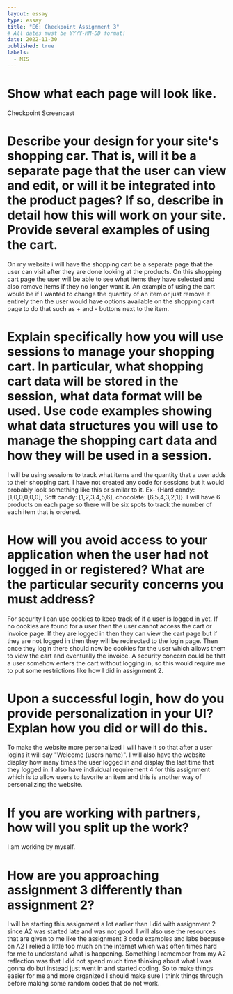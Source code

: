 ```yaml
---
layout: essay
type: essay
title: "E6: Checkpoint Assignment 3"
# All dates must be YYYY-MM-DD format!
date: 2022-11-30
published: true
labels:
  - MIS
---
```


# Show what each page will look like.
Checkpoint Screencast

# Describe your design for your site's shopping car. That is, will it be a separate page that the user can view and edit, or will it be integrated into the product pages? If so, describe in detail how this will work on your site. Provide several examples of using the cart.
On my website i will have the shopping cart be a separate page that the user can visit after they are done looking at the products. On this shopping cart page the user will be able to see what items they have selected and also remove items if they no longer want it. An example of using the cart would be if I wanted to change the quantity of an item or just remove it entirely then the user would have options available on the shopping cart page to do that such as + and - buttons next to the item.

# Explain specifically how you will use sessions to manage your shopping cart. In particular, what shopping cart data will be stored in the session, what data format will be used. Use code examples showing what data structures you will use to manage the shopping cart data and how they will be used in a session.
I will be using sessions to track what items and the quantity that a user adds to their shopping cart. I have not created any code for sessions but it would probably look something like this or similar to it. Ex- {Hard candy: [1,0,0,0,0,0], Soft candy: [1,2,3,4,5,6], chocolate: [6,5,4,3,2,1]}. I will have 6 products on each page so there will be six spots to track the number of each item that is ordered. 

# How will you avoid access to your application when the user had not logged in or registered? What are the particular security concerns you must address?
For security I can use cookies to keep track of if a user is logged in yet. If no cookies are found for a user then the user cannot access the cart or invoice page. If they are logged in then they can view the cart page but if they are not logged in then they will be redirected to the login page. Then once they login there should now be cookies for the user which allows them to view the cart and eventually the invoice. A security concern could be that a user somehow enters the cart without logging in, so this would require me to put some restrictions like how I did in assignment 2. 

# Upon a successful login, how do you provide personalization in your UI? Explan how you did or will do this.
To make the website more personalized I will have it so that after a user logins it will say "Welcome (users name)". I will also have the website display how many times the user logged in and display the last time that they logged in. I also have individual requirement 4 for this assignment which is to allow users to favorite an item and this is another way of personalizing the website. 

# If you are working with partners, how will you split up the work?
I am working by myself. 

# How are you approaching assignment 3 differently than assignment 2?
I will be starting this assignment a lot earlier than I did with assignment 2 since A2 was started late and was not good. I will also use the resources that are given to me like the assignment 3 code examples and labs because on A2 I relied a little too much on the internet which was often times hard for me to understand what is happening. Something I remember from my A2 reflection was that I did not spend much time thinking about what I was gonna do but instead just went in and started coding. So to make things easier for me and more organized I should make sure I think things through before making some random codes that do not work. 
